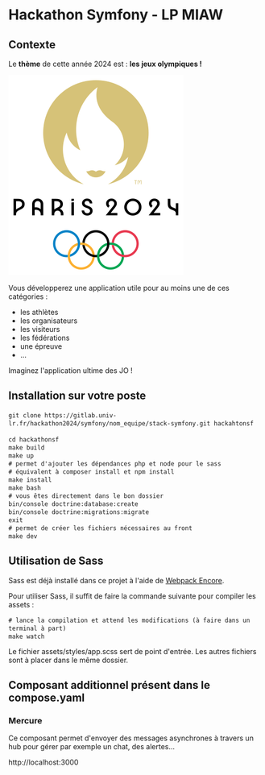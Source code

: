 # Hackathon Symfony - LP MIAW

## Contexte
Le **thème** de cette année 2024 est : **les jeux olympiques !**

![JO Paris 2024](images/LogoJOParis2024.svg)

Vous développerez une application utile pour au moins une de ces catégories :
- les athlètes 
- les organisateurs
- les visiteurs
- les fédérations
- une épreuve
- ...


Imaginez l'application ultime des JO !

## Installation sur votre poste

```shell
git clone https://gitlab.univ-lr.fr/hackathon2024/symfony/nom_equipe/stack-symfony.git hackahtonsf

cd hackathonsf
make build
make up
# permet d'ajouter les dépendances php et node pour le sass
# équivalent à composer install et npm install
make install
make bash
# vous êtes directement dans le bon dossier
bin/console doctrine:database:create
bin/console doctrine:migrations:migrate
exit
# permet de créer les fichiers nécessaires au front
make dev
```
## Utilisation de Sass

Sass est déjà installé dans ce projet à l'aide de [Webpack Encore](https://symfony.com/doc/6.4/frontend/encore/index.html).

Pour utiliser Sass, il suffit de faire la commande suivante pour compiler les assets :

```shell
# lance la compilation et attend les modifications (à faire dans un terminal à part)
make watch
```

Le fichier assets/styles/app.scss sert de point d'entrée. Les autres fichiers sont à placer dans le même dossier.

## Composant additionnel présent dans le compose.yaml

### Mercure

Ce composant permet d'envoyer des messages asynchrones à travers un hub pour gérer par exemple un chat, des alertes...

http://localhost:3000

